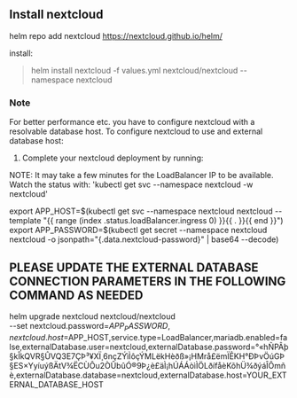 ## Install nextcloud

helm repo add nextcloud https://nextcloud.github.io/helm/

install:

> helm install nextcloud -f values.yml nextcloud/nextcloud --namespace nextcloud

### Note

For better performance etc. you have to configure nextcloud with a resolvable database
host. To configure nextcloud to use and external database host:


1. Complete your nextcloud deployment by running:

  NOTE: It may take a few minutes for the LoadBalancer IP to be available.
        Watch the status with: 'kubectl get svc --namespace nextcloud -w nextcloud'

  export APP_HOST=$(kubectl get svc --namespace nextcloud nextcloud --template "{{ range (index .status.loadBalancer.ingress 0) }}{{ . }}{{ end }}")
  export APP_PASSWORD=$(kubectl get secret --namespace nextcloud nextcloud -o jsonpath="{.data.nextcloud-password}" | base64 --decode)

  ## PLEASE UPDATE THE EXTERNAL DATABASE CONNECTION PARAMETERS IN THE FOLLOWING COMMAND AS NEEDED ##

  helm upgrade nextcloud nextcloud/nextcloud \
    --set nextcloud.password=$APP_PASSWORD,nextcloud.host=$APP_HOST,service.type=LoadBalancer,mariadb.enabled=false,externalDatabase.user=nextcloud,externalDatabase.password=°«hÑPÂþ§kÎkQVR§ÛVQ3E7ÇÞ³¥XÏ¸6nçZÝìÌôçÝMLëkHèðß»¡HMrå£ëmÏÊKH°ÐÞvÖúGÞ§ES×YyíuýßÄtV¾ËCÙÔu2ÒÛbûÓ®9Þ¿è£äÌ¡hÚÁÁòìÌÖLðífåèKõhÜ¾ðýáÎÔmñè,externalDatabase.database=nextcloud,externalDatabase.host=YOUR_EXTERNAL_DATABASE_HOST